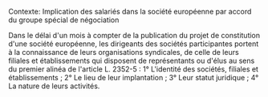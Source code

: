 Contexte: Implication des salariés dans la société européenne  par accord du groupe spécial de négociation

Dans le délai d'un mois à compter de la publication du projet de constitution d'une société européenne, les dirigeants des sociétés participantes portent à la connaissance de leurs organisations syndicales, de celle de leurs filiales et établissements qui disposent de représentants ou d'élus au sens du premier alinéa de l'article L. 2352-5 : 1° L'identité des sociétés, filiales et établissements ; 2° Le lieu de leur implantation ; 3° Leur statut juridique ; 4° La nature de leurs activités.